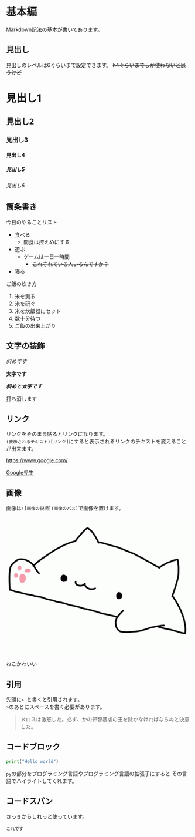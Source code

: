 # 基本編

Markdown記法の基本が書いてあります。

## 見出し

見出しのレベルは6ぐらいまで設定できます。
~~h4ぐらいまでしか使わないと思うけど~~

# 見出し1

## 見出し2

### 見出し3

#### 見出し4

##### 見出し5

###### 見出し6

## 箇条書き

今日のやることリスト

- 食べる
    - 間食は控えめにする
- 遊ぶ
    - ゲームは一日一時間
        - ~~これ守れている人いるんですか？~~
- 寝る

ご飯の炊き方

1. 米を測る
2. 米を研ぐ
3. 米を炊飯器にセット
4. 数十分待つ
5. ご飯の出来上がり

## 文字の装飾

*斜めです*

**太字です**

***斜めと太字です***

~~打ち消します~~

## リンク

リンクをそのまま貼るとリンクになります。 \
`(表示されるテキスト)[リンク]`にすると表示されるリンクのテキストを変えることが出来ます。


https://www.google.com/

[Google先生](https://www.google.com/)

## 画像

画像は`![画像の説明](画像のパス)`で画像を置けます。

![cute cat image](1691684216700281.gif)

ねこかわいい

## 引用

先頭に`> `と書くと引用されます。 \
`>`のあとにスペースを書く必要があります。

> メロスは激怒した。必ず、かの邪智暴虐の王を除かなければならぬと決意した。

## コードブロック

```py
print("Hello world")
```

`py`の部分をプログラミング言語やプログラミング言語の拡張子にすると
その言語でハイライトしてくれます。

## コードスパン

さっきからしれっと使っています。

`これです`
